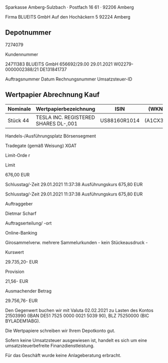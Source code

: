 <!-- image -->

Sparkasse Amberg-Sulzbach · Postfach 16 61 · 92206 Amberg

Firma BLUEITS GmbH Auf den Hochäckern 5 92224 Amberg

## Depotnummer

7274079

Kundennummer

24711383 BLUEITS GmbH 656692/29.00 29.01.2021 W02279-0000002388/21 DE131841737

Auftragsnummer Datum Rechnungsnummer Umsatzsteuer-ID

## Wertpapier Abrechnung Kauf

| Nominale   | Wertpapierbezeichnung                | ISIN         | (WKN)    |
|------------|--------------------------------------|--------------|----------|
| Stück 44   | TESLA INC. REGISTERED SHARES DL-,001 | US88160R1014 | (A1CX3T) |

Handels-/Ausführungsplatz Börsensegment

Tradegate (gemäß Weisung) XGAT

Limit-Orde r

Limit

676,00 EUR

Schlusstag/-Zeit 29.01.2021 11:37:38 Ausführungskurs 675,80 EUR

Schlusstag/-Zeit 29.01.2021 11:37:38 Ausführungskurs 675,80 EUR

Auftraggeber

Dietmar Scharf

Auftragserteilung/ -ort

Online-Banking

Girosammelverw. mehrere Sammelurkunden - kein Stückeausdruck -

Kurswert

29.735,20- EUR

Provision

21,56- EUR

Ausmachender Betrag

29.756,76- EUR

Den Gegenwert buchen wir mit Valuta 02.02.2021 zu Lasten des Kontos 21503990 (IBAN DE51 7525 0000 0021 5039 90), BLZ 75250000 (BIC BYLADEM1ABG).

Die Wertpapiere schreiben wir Ihrem Depotkonto gut.

Sofern keine Umsatzsteuer ausgewiesen ist, handelt es sich um eine umsatzsteuerbefreite Finanzdienstleistung.

Für das Geschäft wurde keine Anlageberatung erbracht.